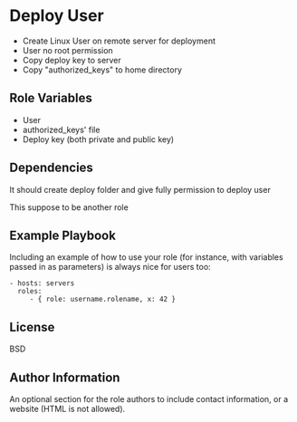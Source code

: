 Deploy User
=========

- Create Linux User on remote server for deployment
- User no root permission
- Copy deploy key to server
- Copy "authorized_keys" to home directory


Role Variables
--------------

- User
- authorized_keys' file
- Deploy key (both private and public key)

Dependencies
------------

It should create deploy folder and give fully permission to deploy user

This suppose to be another role

Example Playbook
----------------

Including an example of how to use your role (for instance, with variables passed in as parameters) is always nice for users too:

    - hosts: servers
      roles:
         - { role: username.rolename, x: 42 }

License
-------

BSD

Author Information
------------------

An optional section for the role authors to include contact information, or a website (HTML is not allowed).
